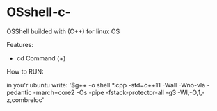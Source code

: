 # OSshell-c-

OSShell builded with (C++) for linux OS

Features:
- cd Command (+) 


How to RUN:

in you'r ubuntu write:
'$g++ -o shell *.cpp -std=c++11 -Wall -Wno-vla -pedantic -march=core2 -Os -pipe
-fstack-protector-all -g3 -Wl,-O,1,-z,combreloc'
 
